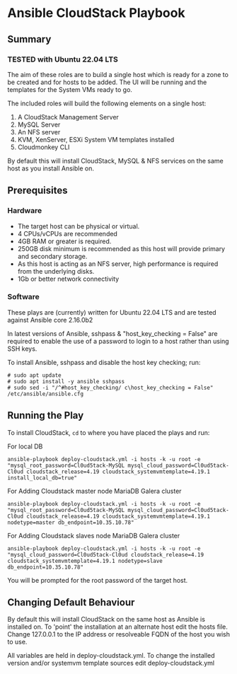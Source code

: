 # Ansible CloudStack Playbook


## Summary
### TESTED with Ubuntu 22.04 LTS

The aim of these roles are to build a single host which is ready for a zone to be created and for hosts to be added. The UI will be running and the templates for the System VMs ready to go.

The included roles will build the following elements on a single host:

1. A CloudStack Management Server
2. MySQL Server
3. An NFS server
4. KVM, XenServer, ESXi System VM templates installed
5. Cloudmonkey CLI

By default this will install CloudStack, MySQL & NFS services on the same host as you install Ansible on.


## Prerequisites

### Hardware

- The target host can be physical or virtual.
- 4 CPUs/vCPUs are recommended
- 4GB RAM or greater is required.
- 250GB disk minimum is recommended as this host will provide primary and secondary storage.
- As this host is acting as an NFS server, high performance is required from the underlying disks.
- 1Gb or better network connectivity


### Software

These plays are (currently) written for Ubuntu 22.04 LTS and are tested against Ansible core 2.16.0b2

In latest versions of Ansible, sshpass & "host_key_checking = False" are required to enable the use of a password
to login to a host rather than using SSH keys.

To install Ansible, sshpass and disable the host key checking; run:

```
# sudo apt update
# sudo apt install -y ansible sshpass
# sudo sed -i "/^#host_key_checking/ c\host_key_checking = False" /etc/ansible/ansible.cfg
```

## Running the Play

To install CloudStack, ```cd``` to where you have placed the plays and run:


For local DB
```
ansible-playbook deploy-cloudstack.yml -i hosts -k -u root -e "mysql_root_password=Cl0ud5tack-MySQL mysql_cloud_password=Cl0ud5tack-Cl0ud cloudstack_release=4.19 cloudstack_systemvmtemplate=4.19.1 install_local_db=true"
```

For Adding Cloudstack master node MariaDB Galera cluster
```
ansible-playbook deploy-cloudstack.yml -i hosts -k -u root -e "mysql_root_password=Cl0ud5tack-MySQL mysql_cloud_password=Cl0ud5tack-Cl0ud cloudstack_release=4.19 cloudstack_systemvmtemplate=4.19.1 nodetype=master db_endpoint=10.35.10.78"
```

For Adding Cloudstack slaves node MariaDB Galera cluster
```
ansible-playbook deploy-cloudstack.yml -i hosts -k -u root -e "mysql_cloud_password=Cl0ud5tack-Cl0ud cloudstack_release=4.19 cloudstack_systemvmtemplate=4.19.1 nodetype=slave db_endpoint=10.35.10.78"
```
You will be prompted for the root password of the target host.

## Changing Default Behaviour

By default this will install CloudStack on the same host as Ansible is installed on.  To 'point' the installation at an alternate host edit
the hosts file. Change 127.0.0.1 to the IP address or resolveable FQDN of the host you wish to use.

All variables are held in deploy-cloudstack.yml. To change the installed version and/or systemvm template sources edit deploy-cloudstack.yml
